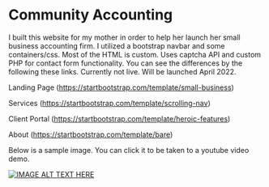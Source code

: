 # Community Accounting
I built this website for my mother in order to help her launch her small business accounting firm. I utilized a bootstrap navbar and some containers/css. Most of the HTML is custom. Uses captcha API and custom PHP for contact form functionality. You can see the differences by the following these links.
Currently not live. Will be launched April 2022.

Landing Page (https://startbootstrap.com/template/small-business) 

Services (https://startbootstrap.com/template/scrolling-nav) 

Client Portal (https://startbootstrap.com/template/heroic-features) 

About (https://startbootstrap.com/template/bare) 

Below is a sample image. You can click it to be taken to a youtube video demo.

[![IMAGE ALT TEXT HERE](https://img.youtube.com/vi/w0wOJIy1A1Q/maxresdefault.jpg?time=1642633500000&sqp=CJyyoo8G&rs=AOn4CLARmvHaPzmuFg_vh0g59cLmIPaw3g)](https://www.youtube.com/watch?v=w0wOJIy1A1Q)